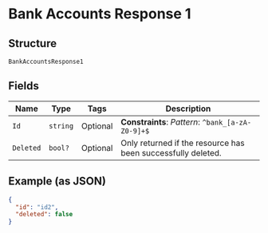 
# Bank Accounts Response 1

## Structure

`BankAccountsResponse1`

## Fields

| Name | Type | Tags | Description |
|  --- | --- | --- | --- |
| `Id` | `string` | Optional | **Constraints**: *Pattern*: `^bank_[a-zA-Z0-9]+$` |
| `Deleted` | `bool?` | Optional | Only returned if the resource has been successfully deleted. |

## Example (as JSON)

```json
{
  "id": "id2",
  "deleted": false
}
```

